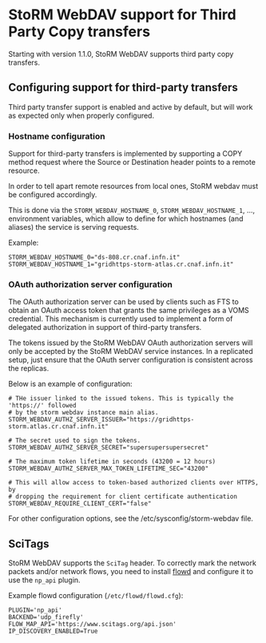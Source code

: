 <!--
SPDX-FileCopyrightText: 2014 Istituto Nazionale di Fisica Nucleare

SPDX-License-Identifier: Apache-2.0
-->

# StoRM WebDAV support for Third Party Copy transfers

Starting with version 1.1.0, StoRM WebDAV supports third party
copy transfers. 

## Configuring support for third-party transfers

Third party transfer support is enabled and active by default, but will work as
expected only when properly configured.

### Hostname configuration

Support for third-party transfers is implemented by supporting a COPY method
request where the Source or Destination header points to a remote resource.

In order to tell apart remote resources from local ones, StoRM webdav must be
configured accordingly.

This is done via the `STORM_WEBDAV_HOSTNAME_0`, `STORM_WEBDAV_HOSTNAME_1`, ...,
environment variables, which allow to define for which hostnames (and aliases)
the service is serving requests.

Example:

```
STORM_WEBDAV_HOSTNAME_0="ds-808.cr.cnaf.infn.it"
STORM_WEBDAV_HOSTNAME_1="gridhttps-storm-atlas.cr.cnaf.infn.it"
```

### OAuth authorization server configuration

The OAuth authorization server can be used by clients such as FTS to obtain an
OAuth access token that grants the same privileges as a VOMS credential. This
mechanism is currently used to implement a form of delegated authorization in
support of third-party transfers. 

The tokens issued by the StoRM WebDAV OAuth authorization servers will only be
accepted by the StoRM WebDAV service instances. In a replicated setup, just 
ensure that the OAuth server configuration is consistent across the replicas.

Below is an example of configuration:

```
# THe issuer linked to the issued tokens. This is typically the 'https://' followed
# by the storm webdav instance main alias.
STORM_WEBDAV_AUTHZ_SERVER_ISSUER="https://gridhttps-storm.atlas.cr.cnaf.infn.it"

# The secret used to sign the tokens. 
STORM_WEBDAV_AUTHZ_SERVER_SECRET="supersupersupersecret"

# The maximum token lifetime in seconds (43200 = 12 hours)
STORM_WEBDAV_AUTHZ_SERVER_MAX_TOKEN_LIFETIME_SEC="43200"

# This will allow access to token-based authorized clients over HTTPS, by 
# dropping the requirement for client certificate authentication
STORM_WEBDAV_REQUIRE_CLIENT_CERT="false"
```
For other configuration options, see the /etc/sysconfig/storm-webdav file.

## SciTags

StoRM WebDAV supports the `SciTag` header.
To correctly mark the network packets and/or network flows, you need to install [flowd](https://github.com/scitags/flowd) and configure it to use the `np_api` plugin.

Example flowd configuration (`/etc/flowd/flowd.cfg`):

```
PLUGIN='np_api'
BACKEND='udp_firefly'
FLOW_MAP_API='https://www.scitags.org/api.json'
IP_DISCOVERY_ENABLED=True
```
